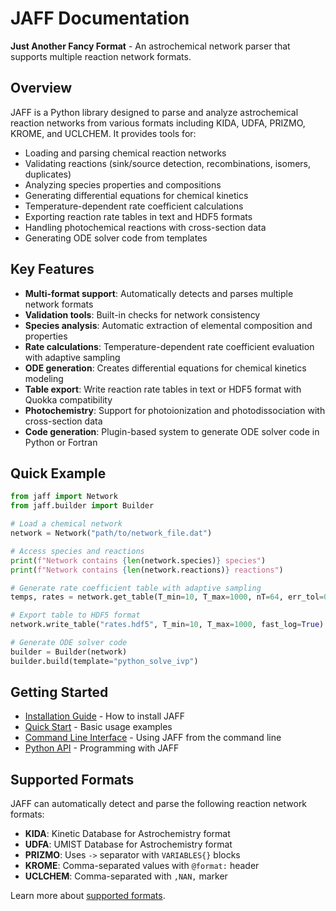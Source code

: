 # JAFF Documentation

**Just Another Fancy Format** - An astrochemical network parser that supports multiple reaction network formats.

## Overview

JAFF is a Python library designed to parse and analyze astrochemical reaction networks from various formats including KIDA, UDFA, PRIZMO, KROME, and UCLCHEM. It provides tools for:

- Loading and parsing chemical reaction networks
- Validating reactions (sink/source detection, recombinations, isomers, duplicates)
- Analyzing species properties and compositions
- Generating differential equations for chemical kinetics
- Temperature-dependent rate coefficient calculations
- Exporting reaction rate tables in text and HDF5 formats
- Handling photochemical reactions with cross-section data
- Generating ODE solver code from templates

## Key Features

- **Multi-format support**: Automatically detects and parses multiple network formats
- **Validation tools**: Built-in checks for network consistency
- **Species analysis**: Automatic extraction of elemental composition and properties
- **Rate calculations**: Temperature-dependent rate coefficient evaluation with adaptive sampling
- **ODE generation**: Creates differential equations for chemical kinetics modeling
- **Table export**: Write reaction rate tables in text or HDF5 format with Quokka compatibility
- **Photochemistry**: Support for photoionization and photodissociation with cross-section data
- **Code generation**: Plugin-based system to generate ODE solver code in Python or Fortran

## Quick Example

```python
from jaff import Network
from jaff.builder import Builder

# Load a chemical network
network = Network("path/to/network_file.dat")

# Access species and reactions
print(f"Network contains {len(network.species)} species")
print(f"Network contains {len(network.reactions)} reactions")

# Generate rate coefficient table with adaptive sampling
temps, rates = network.get_table(T_min=10, T_max=1000, nT=64, err_tol=0.01)

# Export table to HDF5 format
network.write_table("rates.hdf5", T_min=10, T_max=1000, fast_log=True)

# Generate ODE solver code
builder = Builder(network)
builder.build(template="python_solve_ivp")
```

## Getting Started

- [Installation Guide](installation.md) - How to install JAFF
- [Quick Start](quickstart.md) - Basic usage examples
- [Command Line Interface](cli.md) - Using JAFF from the command line
- [Python API](api.md) - Programming with JAFF

## Supported Formats

JAFF can automatically detect and parse the following reaction network formats:

- **KIDA**: Kinetic Database for Astrochemistry format
- **UDFA**: UMIST Database for Astrochemistry format
- **PRIZMO**: Uses `->` separator with `VARIABLES{}` blocks
- **KROME**: Comma-separated values with `@format:` header
- **UCLCHEM**: Comma-separated with `,NAN,` marker

Learn more about [supported formats](formats.md).